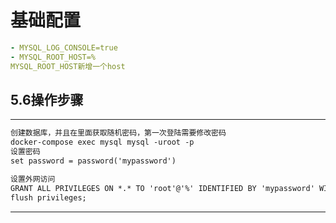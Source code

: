 # 基础配置
```yml
- MYSQL_LOG_CONSOLE=true
- MYSQL_ROOT_HOST=%
MYSQL_ROOT_HOST新增一个host
```
## 5.6操作步骤
-------
```txt
创建数据库，并且在里面获取随机密码，第一次登陆需要修改密码
docker-compose exec mysql mysql -uroot -p
设置密码
set password = password('mypassword')

设置外网访问
GRANT ALL PRIVILEGES ON *.* TO 'root'@'%' IDENTIFIED BY 'mypassword' WITH GRANT OPTION;
flush privileges;
```
-------
